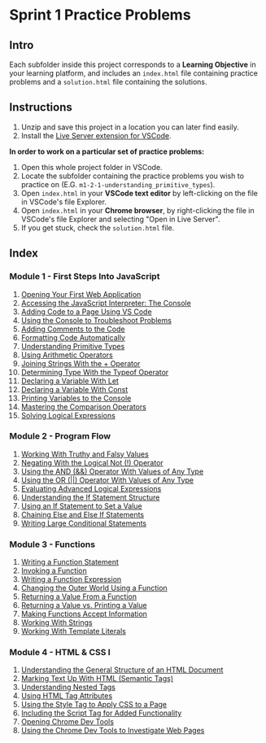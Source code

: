 # Sprint 1 Practice Problems

## Intro

Each subfolder inside this project corresponds to a **Learning Objective** in your learning platform, and includes an `index.html` file containing practice problems and a `solution.html` file containing the solutions.

## Instructions

1. Unzip and save this project in a location you can later find easily.
2. Install the [Live Server extension for VSCode](https://marketplace.visualstudio.com/items?itemName=ritwickdey.LiveServer).

**In order to work on a particular set of practice problems:**

1. Open this whole project folder in VSCode.
2. Locate the subfolder containing the practice problems you wish to practice on (E.G. `m1-2-1-understanding_primitive_types`).
3. Open `index.html` in your **VSCode text editor** by left-clicking on the file in VSCode's file Explorer.
4. Open `index.html` in your **Chrome browser**, by right-clicking the file in VSCode's file Explorer and selecting "Open in Live Server".
5. If you get stuck, check the `solution.html` file.

## Index

### Module 1 - First Steps Into JavaScript

1. [Opening Your First Web Application](./m1-1-1-opening_your_first_web_application/index.html)
2. [Accessing the JavaScript Interpreter: The Console](./m1-1-2-accessing_the_javascript_interpreter_the_console/index.html)
3. [Adding Code to a Page Using VS Code](./m1-1-3-adding_code_to_a_page_using_vs_code/index.html)
4. [Using the Console to Troubleshoot Problems](./m1-1-4-using_the_console_to_troubleshoot_problems/index.html)
5. [Adding Comments to the Code](./m1-1-5-adding_comments_to_the_code/index.html)
6. [Formatting Code Automatically](./m1-1-6-formatting_code_automatically/index.html)
7. [Understanding Primitive Types](./m1-2-1-understanding_primitive_types/index.html)
8. [Using Arithmetic Operators](./m1-2-2-using_arithmetic_operators/index.html)
9. [Joining Strings With the + Operator](./m1-2-3-joining_strings_with_the_plus_operator/index.html)
10. [Determining Type With the Typeof Operator](./m1-2-4-determining_type_with_the_typeof_operator/index.html)
11. [Declaring a Variable With Let](./m1-3-1-declaring_a_variable_with_let/index.html)
12. [Declaring a Variable With Const](./m1-3-2-declaring_a_variable_with_const/index.html)
13. [Printing Variables to the Console](./m1-3-3-printing_variables_to_the_console/index.html)
14. [Mastering the Comparison Operators](./m1-4-1-mastering_the_comparison_operators/index.html)
15. [Solving Logical Expressions](./m1-4-2-solving_logical_expressions/index.html)

### Module 2 - Program Flow

1. [Working With Truthy and Falsy Values](./m2-1-1-working_with_truthy_and_falsy_values/index.html)
2. [Negating With the Logical Not (!) Operator](./m2-1-2-negating_with_the_logical_not_operator/index.html)
3. [Using the AND (&&) Operator With Values of Any Type](./m2-2-1-using_the_and_operator_with_values_of_any_type/index.html)
4. [Using the OR (||) Operator With Values of Any Type](./m2-2-2-using_the_or_operator_with_values_of_any_type/index.html)
5. [Evaluating Advanced Logical Expressions](./m2-2-3-evaluating_advanced_logical_expressions/index.html)
6. [Understanding the If Statement Structure](./m2-3-1-understanding_the_if_statement_structure/index.html)
7. [Using an If Statement to Set a Value](./m2-3-2-using_an_if_statement_to_set_a_value/index.html)
8. [Chaining Else and Else If Statements](./m2-3-3-chaining_else_and_else_if_statements/index.html)
9. [Writing Large Conditional Statements](./m2-3-4-writing_large_conditional_statements/index.html)

### Module 3 - Functions

1. [Writing a Function Statement](./m3-1-1-writing_a_function_statement/index.html)
2. [Invoking a Function](./m3-1-2-invoking_a_function/index.html)
3. [Writing a Function Expression](./m3-1-3-writing_a_function_expression/index.html)
4. [Changing the Outer World Using a Function](./m3-1-4-changing_the_outer_world_using_a_function/index.html)
5. [Returning a Value From a Function](./m3-2-1-returning_a_value_from_a_function/index.html)
6. [Returning a Value vs. Printing a Value](./m3-2-2-returning_a_value_vs_printing_a_value/index.html)
7. [Making Functions Accept Information](./m3-3-1-making_functions_accept_information/index.html)
8. [Working With Strings](./m3-4-1-working_with_strings/index.html)
9. [Working With Template Literals](./m3-4-2-working_with_template_literals/index.html)

### Module 4 - HTML & CSS I

1. [Understanding the General Structure of an HTML Document](./m4-1-1-understanding_the_general_structure_of_an_html_document/index.html)
2. [Marking Text Up With HTML (Semantic Tags)](./m4-1-2-marking_text_up_with_html_semantic_tags/index.html)
3. [Understanding Nested Tags](./m4-1-3-understanding_nested_tags/index.html)
4. [Using HTML Tag Attributes](./m4-1-4-using_html_tag_attributes/index.html)
5. [Using the Style Tag to Apply CSS to a Page](./m4-2-1-using_the_style_tag_to_apply_css_to_a_page/index.html)
6. [Including the Script Tag for Added Functionality](./m4-2-2-including_the_script_tag_for_added_functionality/index.html)
7. [Opening Chrome Dev Tools](./m4-3-1-opening_chrome_dev_tools/index.html)
8. [Using the Chrome Dev Tools to Investigate Web Pages](./m4-3-2-using_the_chrome_dev_tools_to_investigate_web_pages/index.html)
